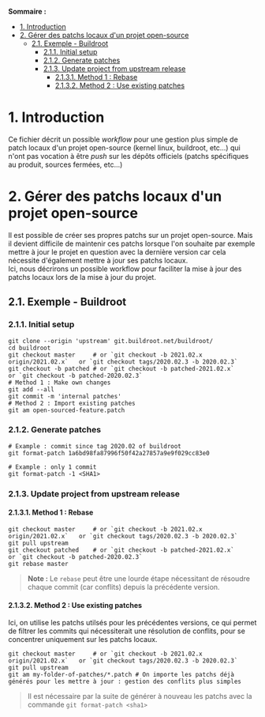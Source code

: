 **Sommaire :**
- [1. Introduction](#1-introduction)
- [2. Gérer des patchs locaux d'un projet open-source](#2-gérer-des-patchs-locaux-dun-projet-open-source)
  - [2.1. Exemple - Buildroot](#21-exemple---buildroot)
    - [2.1.1. Initial setup](#211-initial-setup)
    - [2.1.2. Generate patches](#212-generate-patches)
    - [2.1.3. Update project from upstream release](#213-update-project-from-upstream-release)
      - [2.1.3.1. Method 1 : Rebase](#2131-method-1--rebase)
      - [2.1.3.2. Method 2 : Use existing patches](#2132-method-2--use-existing-patches)

# 1. Introduction

Ce fichier décrit un possible _workflow_ pour une gestion plus simple de patch locaux d'un projet open-source (kernel linux, buildroot, etc...) qui n'ont pas vocation à être _push_ sur les dépôts officiels (patchs spécifiques au produit, sources fermées, etc...)

# 2. Gérer des patchs locaux d'un projet open-source

Il est possible de créer ses propres patchs sur un projet open-source. Mais il devient difficile de maintenir ces patchs lorsque l'on souhaite par exemple mettre à jour le projet en question avec la dernière version car cela nécessite d'également mettre à jour ses patchs locaux.  
Ici, nous décrirons un possible workflow pour faciliter la mise à jour des patchs locaux lors de la mise à jour du projet.  

## 2.1. Exemple - Buildroot

### 2.1.1. Initial setup

```shell
git clone --origin 'upstream' git.buildroot.net/buildroot/
cd buildroot
git checkout master     # or `git checkout -b 2021.02.x origin/2021.02.x`   or `git checkout tags/2020.02.3 -b 2020.02.3`
git checkout -b patched # or `git checkout -b patched-2021.02.x`            or `git checkout -b patched-2020.02.3`
# Method 1 : Make own changes
git add --all
git commit -m 'internal patches'
# Method 2 : Import existing patches
git am open-sourced-feature.patch
```

### 2.1.2. Generate patches

```shell
# Example : commit since tag 2020.02 of buildroot
git format-patch 1a6bd98fa87996f50f42a27857a9e9f029cc83e0

# Example : only 1 commit
git format-patch -1 <SHA1>
```

### 2.1.3. Update project from upstream release

#### 2.1.3.1. Method 1 : Rebase

```shell
git checkout master     # or `git checkout -b 2021.02.x origin/2021.02.x`   or `git checkout tags/2020.02.3 -b 2020.02.3`
git pull upstream
git checkout patched    # or `git checkout -b patched-2021.02.x`            or `git checkout -b patched-2020.02.3`
git rebase master
```
> **Note :** Le `rebase` peut être une lourde étape nécessitant de résoudre chaque commit (car conflits) depuis la précédente version.

#### 2.1.3.2. Method 2 : Use existing patches

Ici, on utilise les patchs utilsés pour les précédentes versions, ce qui permet de filtrer les commits qui nécessiterait une résolution de conflits, pour se concentrer uniquement sur les patchs locaux.

```shell
git checkout master     # or `git checkout -b 2021.02.x origin/2021.02.x`   or `git checkout tags/2020.02.3 -b 2020.02.3`
git pull upstream
git am my-folder-of-patches/*.patch # On importe les patchs déjà générés pour les mettre à jour : gestion des conflits plus simples
```
> Il est nécessaire par la suite de générer à nouveau les patchs avec la commande `git format-patch <sha1>`